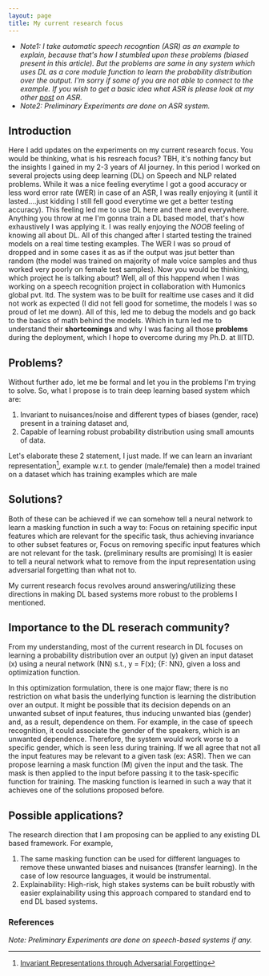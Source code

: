 ```yaml
---
layout: page
title: My current research focus
---
```


- *Note1: I take automatic speech recogntion (ASR) as an example to explain, because that's how I stumbled upon these problems (biased present in this article). But the problems are same in any system which uses DL as a core module function to learn the probability distribution over the output. I'm sorry if some of you are not able to connect to the example. If you wish to get a basic idea what ASR is please look at my other [post](https://raotnameh.github.io/2019/01/07/ASR/) on ASR.*
- *Note2: Preliminary Experiments are done on ASR system.*


<script type="text/javascript" async
  src="https://cdnjs.cloudflare.com/ajax/libs/mathjax/2.7.1/MathJax.js?config=TeX-AMS-MML_HTMLorMML">
</script>

## Introduction
Here I add updates on the experiments on my current research focus. You would be thinking, what is his resreach focus? TBH, it's nothing fancy but the insights I gained in my 2-3 years of AI journey. In this period I worked on several projects using deep learning (DL) on Speech and NLP related problems. While it was a nice feeling everytime I got a good accuracy or less word error rate (WER) in case of an ASR, I was really enjoying it (until it lasted....just kidding I still fell good everytime we get a better testing accuracy). This feeling led me to use DL here and there and everywhere. Anything you throw at me I'm gonna train a DL based model, that's how exhaustively I was applying it. I was really enjoying the *NOOB* feeling of knowing all about DL. All of this changed after I started testing the trained models on a real time testing examples. The WER I was so proud of dropped and in some cases it as as if the output was jsut better than random (the model was trained on majority of male voice samples and thus worked very poorly on female test samples). Now you would be thinking, which project he is talking about? Well, all of this happend when I was working on a speech recognition project in collaboration with Humonics global pvt. ltd. The system was to be built for realtime use cases and it did not work as expected (I did not fell good for sometime, the models I was so proud of let me down). All of this, led me to debug the models and go back to the basics of math behind the models. Which in turn led me to understand their **shortcomings** and why I was facing all those **problems** during the deployment, which I hope to overcome during my Ph.D. at IIITD. 

## Problems?
Without further ado, let me be formal and let you in the problems I'm trying to solve. So, what I propose is to train deep learning based system which are:
1. Invariant to nuisances/noise and different types of biases (gender, race) present in a training dataset and, 
2. Capable of learning robust probability distribution using small amounts of data.

Let's elaborate these 2 statement, I just made. If we can learn an invariant representation[^ref1], example w.r.t. to gender (male/female) then a model trained on a dataset which has training examples which are male 

## Solutions?
Both of these can be achieved if we can somehow tell a neural network to learn a masking function in such a way to:
Focus on retaining specific input features which are relevant for the specific task, thus achieving invariance to other subset features or, 
Focus on removing specific input features which are not relevant for the task. (preliminary results are promising)
It is easier to tell a neural network what to remove from the input representation using adversarial forgetting than what not to. 

My current research focus revolves around answering/utilizing these directions in making DL based systems more robust to the problems I mentioned. 

## Importance to the DL reserach community?  
From my understanding, most of the current research in DL focuses on learning a probability distribution over an output (y) given an input dataset (x) using a neural network (NN) s.t., 
y = F(x); {F: NN},
given a loss and optimization function. 

In this optimization formulation, there is one major flaw; there is no restriction on what basis the underlying function is learning the distribution over an output. It might be possible that its decision depends on an unwanted subset of input features, thus inducing unwanted bias (gender) and, as a result, dependence on them. For example, in the case of speech recognition, it could associate the gender of the speakers, which is an unwanted dependence. Therefore, the system would work worse to a specific gender, which is seen less during training.
If we all agree that not all the input features may be relevant to a given task (ex: ASR). Then we can propose learning a mask function (M) given the input and the task. The mask is then applied to the input before passing it to the task-specific function for training. The masking function is learned in such a way that it achieves one of the solutions proposed before.

## Possible applications? 
The research direction that I am proposing can be applied to any existing DL based framework. For example,
1. The same masking function can be used for different languages to remove these unwanted biases and nuisances (transfer learning). In the case of low resource languages, it would be instrumental.
2. Explainability: High-risk, high stakes systems can be built robustly with easier explainability using this approach compared to standard end to end DL based systems.


### References
[^ref1]: [Invariant Representations through Adversarial Forgetting](https://arxiv.org/pdf/1911.04060.pdf) 
[^ref2]: [Learning Noise-Invariant Representations for Robust Speech Recognition](https://arxiv.org/pdf/1807.06610.pdf)
[^ref3]: [Invariant representation learning for robust deep networks](https://assets.amazon.science/ba/d7/902f6d6c4bd6812565e2b9eca667/invariant-representation-learning-for-robust-deep-networks.pdf)


*Note: Preliminary Experiments are done on speech-based systems if any.*

